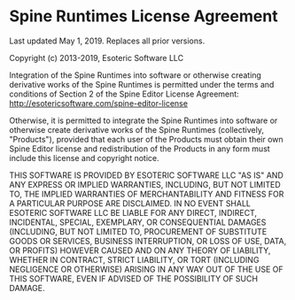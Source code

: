 # Spine Runtimes License Agreement
Last updated May 1, 2019. Replaces all prior versions.

Copyright (c) 2013-2019, Esoteric Software LLC

Integration of the Spine Runtimes into software or otherwise creating
derivative works of the Spine Runtimes is permitted under the terms and
conditions of Section 2 of the Spine Editor License Agreement:
http://esotericsoftware.com/spine-editor-license

Otherwise, it is permitted to integrate the Spine Runtimes into software
or otherwise create derivative works of the Spine Runtimes (collectively,
"Products"), provided that each user of the Products must obtain their own
Spine Editor license and redistribution of the Products in any form must
include this license and copyright notice.

THIS SOFTWARE IS PROVIDED BY ESOTERIC SOFTWARE LLC "AS IS" AND ANY EXPRESS
OR IMPLIED WARRANTIES, INCLUDING, BUT NOT LIMITED TO, THE IMPLIED WARRANTIES
OF MERCHANTABILITY AND FITNESS FOR A PARTICULAR PURPOSE ARE DISCLAIMED. IN
NO EVENT SHALL ESOTERIC SOFTWARE LLC BE LIABLE FOR ANY DIRECT, INDIRECT,
INCIDENTAL, SPECIAL, EXEMPLARY, OR CONSEQUENTIAL DAMAGES (INCLUDING,
BUT NOT LIMITED TO, PROCUREMENT OF SUBSTITUTE GOODS OR SERVICES, BUSINESS
INTERRUPTION, OR LOSS OF USE, DATA, OR PROFITS) HOWEVER CAUSED AND ON ANY
THEORY OF LIABILITY, WHETHER IN CONTRACT, STRICT LIABILITY, OR TORT (INCLUDING
NEGLIGENCE OR OTHERWISE) ARISING IN ANY WAY OUT OF THE USE OF THIS SOFTWARE,
EVEN IF ADVISED OF THE POSSIBILITY OF SUCH DAMAGE.